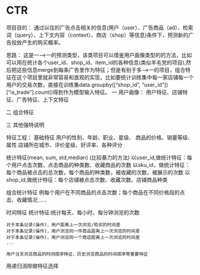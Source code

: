 # CTR

项目目的：
通过以往的广告点击相关的信息(用户（user）、广告商品（ad）、检索词（query）、上下文内容（context）、商店（shop）等信息)条件下，预测新的广告投放产生的购买概率。

思路：
这是一-->一的预测类型，该类项目可以借鉴用户画像类型的的方法，比如可以用在统计各个user_id、shop_id、item_id的各种信息(类似羊毛党的项目),然后把这些信息merge到每条广告里作为特征；但是有别于多-->一的项目，组合特征在这个项目里就非常容易和直观的实现，比如要统计训练集中每一家店铺每一个用户的交易次数，直接在训练集data.groupby([“shop_id”, “user_id”])[“is_trade”].count()得到作为模型输入特征。
一 用户画像：
用户特征、店铺特征、广告特征、上下文特征

二 组合特征

三 其他强特说明


特征工程：
基础特征
用户的性别、年龄、职业、星级、
商品的价格、销量等级、属性
店铺所在城市、评价星级、好评率、各种评分

统计特征(mean, sum, std,median)  (比较暴力的方法)
以user_id,做统计特征：每个用户点击次数、点击商品的种类数、收藏商品的次数
以sku_id，做统计特征：每个商品被点击的总次数，每个商品的种类数，被收藏的次数，被展示的次数
以shop_id,做统计特征：每个店铺被点击次数、收藏次数、店铺商品种类

组合统计特征
例每个用户在不同商品的点击次数；每个商品在不同价格段的点击、收藏情况......

时间特征
统计特征:统计每天、每小时、每分钟浏览的次数
    
    对于本条记录(操作)，用户距离上一次浏览/购买的时间差
    对于本条记录(操作)，用户浏览同一件商品距离上一次浏览的时间差
    对于本条记录(操作)，用户浏览同一个商店距离上一次浏览的时间差
    ...
    
    用户当天浏览商品的时间顺序特征，历史浏览商品的时间顺序等重要特征

用递归消除做特征选择
